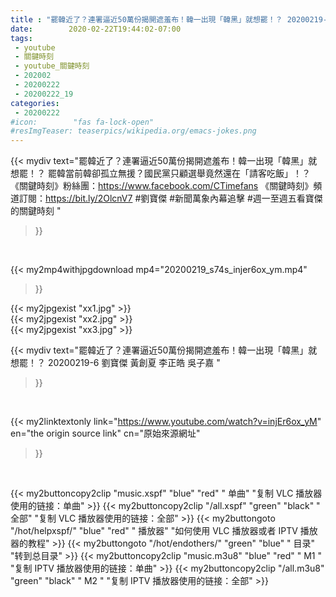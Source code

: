 ```yaml
---
title : "罷韓近了？連署逼近50萬份揭開遮羞布！韓一出現「韓黑」就想罷！？ 20200219-6 劉寶傑 黃創夏 李正皓 吳子嘉 "
date:        2020-02-22T19:44:02-07:00
tags:
 - youtube
 - 關鍵時刻
 - youtube_關鍵時刻
 - 202002
 - 20200222
 - 20200222_19
categories:
 - 20200222
#icon:        "fas fa-lock-open"
#resImgTeaser: teaserpics/wikipedia.org/emacs-jokes.png
---
```


{{< mydiv text="罷韓近了？連署逼近50萬份揭開遮羞布！韓一出現「韓黑」就想罷！？ 罷韓當前韓卻孤立無援？國民黨只顧選舉竟然還在「請客吃飯」！？  《關鍵時刻》粉絲團：https://www.facebook.com/CTimefans 《關鍵時刻》頻道訂閱：https://bit.ly/2OlcnV7  #劉寶傑 #新聞萬象內幕追擊 #週一至週五看寶傑的關鍵時刻 "
>}}
<br>


{{< my2mp4withjpgdownload mp4="20200219_s74s_injer6ox_ym.mp4"
>}}

{{< my2jpgexist "xx1.jpg" >}}<br>
{{< my2jpgexist "xx2.jpg" >}}<br>
{{< my2jpgexist "xx3.jpg" >}}<br>



{{< mydiv text="罷韓近了？連署逼近50萬份揭開遮羞布！韓一出現「韓黑」就想罷！？ 20200219-6 劉寶傑 黃創夏 李正皓 吳子嘉 "
>}}
<br>

{{< my2linktextonly link="https://www.youtube.com/watch?v=injEr6ox_yM"
en="the origin source link" cn="原始來源網址"
>}}


<br>

{{< my2buttoncopy2clip "music.xspf"        "blue"   "red"    " 单曲"  "复制 VLC 播放器使用的链接：单曲" >}} {{< my2buttoncopy2clip "/all.xspf"         "green"  "black"  " 全部"  "复制 VLC 播放器使用的链接：全部" >}} {{< my2buttongoto      "/hot/helpxspf/"    "blue"   "red"    " 播放器" "如何使用 VLC 播放器或者 IPTV 播放器的教程" >}} {{< my2buttongoto      "/hot/endothers/"   "green"  "blue"   " 目录"   "转到总目录" >}} {{< my2buttoncopy2clip "music.m3u8"        "blue"   "red"    " M1 "    "复制 IPTV 播放器使用的链接：单曲" >}} {{< my2buttoncopy2clip "/all.m3u8"         "green"  "black"  " M2 "    "复制 IPTV 播放器使用的链接：全部" >}} 
